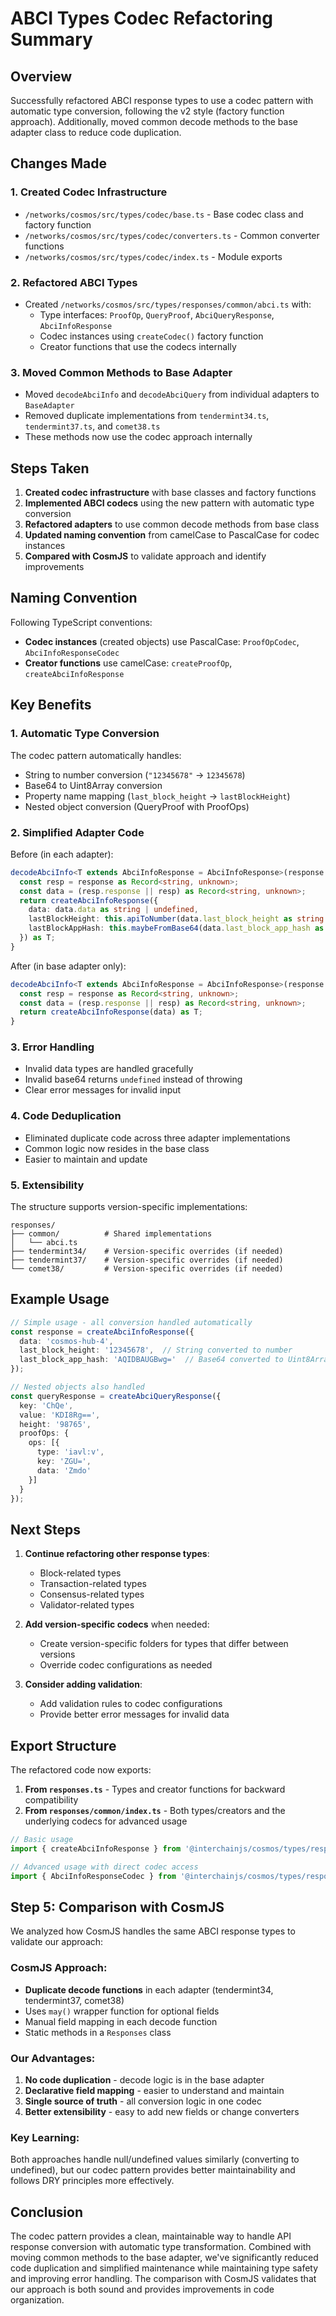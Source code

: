 # ABCI Types Codec Refactoring Summary

## Overview
Successfully refactored ABCI response types to use a codec pattern with automatic type conversion, following the v2 style (factory function approach). Additionally, moved common decode methods to the base adapter class to reduce code duplication.

## Changes Made

### 1. Created Codec Infrastructure
- `/networks/cosmos/src/types/codec/base.ts` - Base codec class and factory function
- `/networks/cosmos/src/types/codec/converters.ts` - Common converter functions
- `/networks/cosmos/src/types/codec/index.ts` - Module exports

### 2. Refactored ABCI Types
- Created `/networks/cosmos/src/types/responses/common/abci.ts` with:
  - Type interfaces: `ProofOp`, `QueryProof`, `AbciQueryResponse`, `AbciInfoResponse`
  - Codec instances using `createCodec()` factory function
  - Creator functions that use the codecs internally

### 3. Moved Common Methods to Base Adapter
- Moved `decodeAbciInfo` and `decodeAbciQuery` from individual adapters to `BaseAdapter`
- Removed duplicate implementations from `tendermint34.ts`, `tendermint37.ts`, and `comet38.ts`
- These methods now use the codec approach internally

## Steps Taken

1. **Created codec infrastructure** with base classes and factory functions
2. **Implemented ABCI codecs** using the new pattern with automatic type conversion
3. **Refactored adapters** to use common decode methods from base class
4. **Updated naming convention** from camelCase to PascalCase for codec instances
5. **Compared with CosmJS** to validate approach and identify improvements

## Naming Convention

Following TypeScript conventions:
- **Codec instances** (created objects) use PascalCase: `ProofOpCodec`, `AbciInfoResponseCodec`
- **Creator functions** use camelCase: `createProofOp`, `createAbciInfoResponse`

## Key Benefits

### 1. Automatic Type Conversion
The codec pattern automatically handles:
- String to number conversion (`"12345678"` → `12345678`)
- Base64 to Uint8Array conversion
- Property name mapping (`last_block_height` → `lastBlockHeight`)
- Nested object conversion (QueryProof with ProofOps)

### 2. Simplified Adapter Code
Before (in each adapter):
```typescript
decodeAbciInfo<T extends AbciInfoResponse = AbciInfoResponse>(response: unknown): T {
  const resp = response as Record<string, unknown>;
  const data = (resp.response || resp) as Record<string, unknown>;
  return createAbciInfoResponse({
    data: data.data as string | undefined,
    lastBlockHeight: this.apiToNumber(data.last_block_height as string | null | undefined),
    lastBlockAppHash: this.maybeFromBase64(data.last_block_app_hash as string | null | undefined)
  }) as T;
}
```

After (in base adapter only):
```typescript
decodeAbciInfo<T extends AbciInfoResponse = AbciInfoResponse>(response: unknown): T {
  const resp = response as Record<string, unknown>;
  const data = (resp.response || resp) as Record<string, unknown>;
  return createAbciInfoResponse(data) as T;
}
```

### 3. Error Handling
- Invalid data types are handled gracefully
- Invalid base64 returns `undefined` instead of throwing
- Clear error messages for invalid input

### 4. Code Deduplication
- Eliminated duplicate code across three adapter implementations
- Common logic now resides in the base class
- Easier to maintain and update

### 5. Extensibility
The structure supports version-specific implementations:
```
responses/
├── common/          # Shared implementations
│   └── abci.ts
├── tendermint34/    # Version-specific overrides (if needed)
├── tendermint37/    # Version-specific overrides (if needed)
└── comet38/         # Version-specific overrides (if needed)
```

## Example Usage

```typescript
// Simple usage - all conversion handled automatically
const response = createAbciInfoResponse({
  data: 'cosmos-hub-4',
  last_block_height: '12345678',  // String converted to number
  last_block_app_hash: 'AQIDBAUGBwg='  // Base64 converted to Uint8Array
});

// Nested objects also handled
const queryResponse = createAbciQueryResponse({
  key: 'ChQe',
  value: 'KDI8Rg==',
  height: '98765',
  proofOps: {
    ops: [{
      type: 'iavl:v',
      key: 'ZGU=',
      data: 'Zmdo'
    }]
  }
});
```

## Next Steps

1. **Continue refactoring other response types**:
   - Block-related types
   - Transaction-related types
   - Consensus-related types
   - Validator-related types

2. **Add version-specific codecs** when needed:
   - Create version-specific folders for types that differ between versions
   - Override codec configurations as needed

3. **Consider adding validation**:
   - Add validation rules to codec configurations
   - Provide better error messages for invalid data

## Export Structure

The refactored code now exports:
1. **From `responses.ts`** - Types and creator functions for backward compatibility
2. **From `responses/common/index.ts`** - Both types/creators and the underlying codecs for advanced usage

```typescript
// Basic usage
import { createAbciInfoResponse } from '@interchainjs/cosmos/types/responses';

// Advanced usage with direct codec access
import { AbciInfoResponseCodec } from '@interchainjs/cosmos/types/responses/common';
```

## Step 5: Comparison with CosmJS

We analyzed how CosmJS handles the same ABCI response types to validate our approach:

### CosmJS Approach:
- **Duplicate decode functions** in each adapter (tendermint34, tendermint37, comet38)
- Uses `may()` wrapper function for optional fields
- Manual field mapping in each decode function
- Static methods in a `Responses` class

### Our Advantages:
1. **No code duplication** - decode logic is in the base adapter
2. **Declarative field mapping** - easier to understand and maintain
3. **Single source of truth** - all conversion logic in one codec
4. **Better extensibility** - easy to add new fields or change converters

### Key Learning:
Both approaches handle null/undefined values similarly (converting to undefined), but our codec pattern provides better maintainability and follows DRY principles more effectively.

## Conclusion

The codec pattern provides a clean, maintainable way to handle API response conversion with automatic type transformation. Combined with moving common methods to the base adapter, we've significantly reduced code duplication and simplified maintenance while maintaining type safety and improving error handling. The comparison with CosmJS validates that our approach is both sound and provides improvements in code organization.